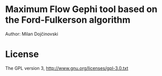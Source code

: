 # Maximum Flow Gephi tool based on the Ford-Fulkerson algorithm
Author: Milan Dojčinovski

# License
The GPL version 3, http://www.gnu.org/licenses/gpl-3.0.txt